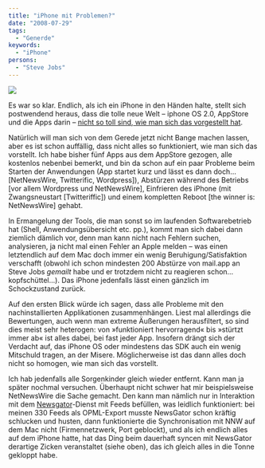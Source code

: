 ```yaml
---
title: "iPhone mit Problemen?"
date: "2008-07-29"
tags:
  - "Generde"
keywords:
  - "iPhone"
persons:
  - "Steve Jobs"
---
```


![](/images/codecandies/ZZ364A2EFC.jpg)

Es war so klar. Endlich, als ich ein iPhone in den Händen halte, stellt sich postwendend heraus, dass die tolle neue Welt – iphone OS 2.0, AppStore und die Apps darin – [nicht so toll sind, wie man sich das vorgestellt hat](http://arstechnica.com/journals/apple.ars/2008/07/28/iphone-app-store-problems-causing-more-than-just-headaches).

Natürlich will man sich von dem Gerede jetzt nicht Bange machen lassen, aber es ist schon auffällig, dass nicht alles so funktioniert, wie man sich das vorstellt. Ich habe bisher fünf Apps aus dem AppStore gezogen, alle kostenlos nebenbei bemerkt, und bin da schon auf ein paar Probleme beim Starten der Anwendungen (App startet kurz und lässt es dann doch… \[NetNewsWire, Twitterific, Wordpress\]), Abstürzen während des Betriebs \[vor allem Wordpress und NetNewsWire\], Einfrieren des iPhone (mit Zwangsneustart \[Twitteriffic\]) und einem kompletten Reboot \[the winner is: NetNewsWire\] gehabt.

In Ermangelung der Tools, die man sonst so im laufenden Softwarebetrieb hat (Shell, Anwendungsübersicht etc. pp.), kommt man sich dabei dann ziemlich dämlich vor, denn man kann nicht nach Fehlern suchen, analysieren, ja nicht mal einen Fehler an Apple melden – was einen letztendlich auf dem Mac doch immer ein wenig Beruhigung/Satisfaktion verschafft (obwohl ich schon mindesten 200 Abstürze von mail.app an Steve Jobs _gemailt_ habe und er trotzdem nicht zu reagieren schon… kopfschüttel…). Das iPhone jedenfalls lässt einen gänzlich im Schockzustand zurück.

Auf den ersten Blick würde ich sagen, dass alle Probleme mit den nachinstallierten Applikationen zusammenhängen. Liest mal allerdings die Bewertungen, auch wenn man extreme Äußerungen herausfiltert, so sind dies meist sehr heterogen: von »funktioniert hervorragend« bis »stürtzt immer ab« ist alles dabei, bei fast jeder App. Insofern drängt sich der Verdacht auf, das iPhone OS oder mindestens das SDK auch ein wenig Mitschuld tragen, an der Misere. Möglicherweise ist das dann alles doch nicht so homogen, wie man sich das vorstellt.

Ich hab jedenfalls alle Sorgenkinder gleich wieder entfernt. Kann man ja später nochmal versuchen. Überhaupt nicht schwer hat mir beispielsweise NetNewsWire die Sache gemacht. Den kann man nämlich nur in Interaktion mit dem [Newsgator](http://newsgator.com)-Dienst mit Feeds befüllen, was leidlich funktioniert: bei meinen 330 Feeds als OPML-Export musste NewsGator schon kräftig schlucken und husten, dann funktionierte die Synchronisation mit NNW auf dem Mac nicht (Firmennetzwerk, Port geblockt), und als ich endlich alles auf dem iPhone hatte, hat das Ding beim dauerhaft syncen mit NewsGator derartige Zicken veranstaltet (siehe oben), das ich gleich alles in die Tonne gekloppt habe.
